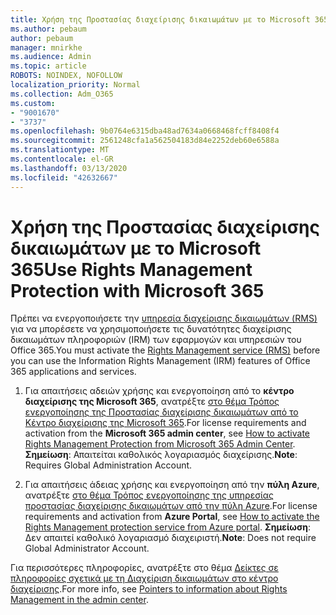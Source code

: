 ```yaml
---
title: Χρήση της Προστασίας διαχείρισης δικαιωμάτων με το Microsoft 365
ms.author: pebaum
author: pebaum
manager: mnirkhe
ms.audience: Admin
ms.topic: article
ROBOTS: NOINDEX, NOFOLLOW
localization_priority: Normal
ms.collection: Adm_O365
ms.custom:
- "9001670"
- "3737"
ms.openlocfilehash: 9b0764e6315dba48ad7634a0668468fcff8408f4
ms.sourcegitcommit: 2561248cfa1a562504183d84e2252deb60e6588a
ms.translationtype: MT
ms.contentlocale: el-GR
ms.lasthandoff: 03/13/2020
ms.locfileid: "42632667"
---
```

# <a name="use-rights-management-protection-with-microsoft-365"></a><span data-ttu-id="b51ba-102">Χρήση της Προστασίας διαχείρισης δικαιωμάτων με το Microsoft 365</span><span class="sxs-lookup"><span data-stu-id="b51ba-102">Use Rights Management Protection with Microsoft 365</span></span>

<span data-ttu-id="b51ba-103">Πρέπει να ενεργοποιήσετε την [υπηρεσία διαχείρισης δικαιωμάτων (RMS)](https://docs.microsoft.com/azure/information-protection/what-is-azure-rms) για να μπορέσετε να χρησιμοποιήσετε τις δυνατότητες διαχείρισης δικαιωμάτων πληροφοριών (IRM) των εφαρμογών και υπηρεσιών του Office 365.</span><span class="sxs-lookup"><span data-stu-id="b51ba-103">You must activate the [Rights Management service (RMS)](https://docs.microsoft.com/azure/information-protection/what-is-azure-rms) before you can use the Information Rights Management (IRM) features of Office 365 applications and services.</span></span>

1. <span data-ttu-id="b51ba-104">Για απαιτήσεις αδειών χρήσης και ενεργοποίηση από το **κέντρο διαχείρισης της Microsoft 365**, ανατρέξτε [στο θέμα Τρόπος ενεργοποίησης της Προστασίας διαχείρισης δικαιωμάτων από το Κέντρο διαχείρισης της Microsoft 365](https://docs.microsoft.com/azure/information-protection/activate-office365).</span><span class="sxs-lookup"><span data-stu-id="b51ba-104">For license requirements and activation from the **Microsoft 365 admin center**, see [How to activate Rights Management Protection from Microsoft 365 Admin Center](https://docs.microsoft.com/azure/information-protection/activate-office365).</span></span> <span data-ttu-id="b51ba-105">**Σημείωση**: Απαιτείται καθολικός λογαριασμός διαχείρισης.</span><span class="sxs-lookup"><span data-stu-id="b51ba-105">**Note**: Requires Global Administration Account.</span></span>

2. <span data-ttu-id="b51ba-106">Για απαιτήσεις άδειας χρήσης και ενεργοποίηση από την **πύλη Azure**, ανατρέξτε [στο θέμα Τρόπος ενεργοποίησης της υπηρεσίας προστασίας διαχείρισης δικαιωμάτων από την πύλη Azure](https://docs.microsoft.com/azure/information-protection/activate-azure).</span><span class="sxs-lookup"><span data-stu-id="b51ba-106">For license requirements and activation from **Azure Portal**, see [How to activate the Rights Management protection service from Azure portal](https://docs.microsoft.com/azure/information-protection/activate-azure).</span></span> <span data-ttu-id="b51ba-107">**Σημείωση**: Δεν απαιτεί καθολικό λογαριασμό διαχειριστή.</span><span class="sxs-lookup"><span data-stu-id="b51ba-107">**Note**: Does not require Global Administrator Account.</span></span>
 

<span data-ttu-id="b51ba-108">Για περισσότερες πληροφορίες, ανατρέξτε στο θέμα [Δείκτες σε πληροφορίες σχετικά με τη Διαχείριση δικαιωμάτων στο κέντρο διαχείρισης](https://docs.microsoft.com/office365/enterprise/activate-rms-in-office-365).</span><span class="sxs-lookup"><span data-stu-id="b51ba-108">For more info, see [Pointers to information about Rights Management in the admin center](https://docs.microsoft.com/office365/enterprise/activate-rms-in-office-365).</span></span>
